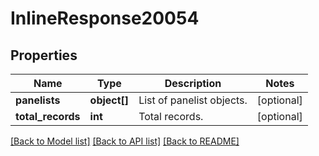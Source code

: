 # InlineResponse20054

## Properties
Name | Type | Description | Notes
------------ | ------------- | ------------- | -------------
**panelists** | **object[]** | List of panelist objects. | [optional] 
**total_records** | **int** | Total records. | [optional] 

[[Back to Model list]](../README.md#documentation-for-models) [[Back to API list]](../README.md#documentation-for-api-endpoints) [[Back to README]](../README.md)


